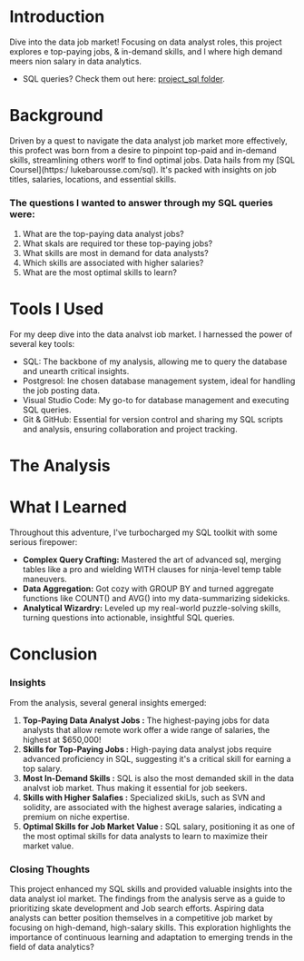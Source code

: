 # Introduction
Dive into the data job market! Focusing on data analyst roles, this project explores e top-paying jobs, & in-demand skills, and l where high
demand meers nion
salary in data analytics.
* SQL queries? Check them out here: [project_sql folder](/project_sql/).
# Background
Driven by a quest to navigate the data analyst job market more effectively, this profect was born from a desire to pinpoint top-paid and in-demand skills, streamlining others worlf to find optimal jobs.
Data hails from my [SQL Coursel](https:/ lukebarousse.com/sql). It's packed with insights on job titles, salaries, locations, and essential skills.
### The questions I wanted to answer through my SQL queries were:
1. What are the top-paying data analyst jobs?
2. What skals are required tor these top-paying jobs?
3. What skills are most in demand for data analysts?
4. Which skills are associated with higher salaries?
5. What are the most optimal skills to learn?
# Tools I Used
For my deep dive into the data analvst iob market.
I harnessed the power of several key tools:
- SQL: The backbone of my analysis, allowing me to query the database and unearth critical insights.
- Postgresol: Ine chosen database management system, ideal for handling the job posting data.
- Visual Studio Code: My go-to for database management and executing SQL queries.
- Git & GitHub: Essential for version control and sharing my SQL scripts and analysis, ensuring collaboration and project tracking.
# The Analysis
# What I Learned
Throughout this adventure, I've turbocharged my
SQL toolkit with some serious firepower:

- **Complex Query Crafting:** Mastered the art of advanced sql, merging tables like a pro and wielding WITH clauses for ninja-level temp table maneuvers.
- **Data Aggregation:** Got cozy with GROUP BY and turned aggregate functions like COUNT() and AVG() into my data-summarizing sidekicks.
- **Analytical Wizardry:** Leveled up my real-world puzzle-solving skills, turning questions into actionable, insightful SQL queries.
# Conclusion 
### Insights
From the analysis, several general insights emerged:
1. **Top-Paying Data Analyst Jobs :** The
highest-paying jobs for data analysts that allow remote work offer a wide range of salaries, the highest at $650,000!
2. **Skills for Top-Paying Jobs :** High-paying data analyst jobs require advanced proficiency in SQL, suggesting it's a critical skill for earning a top salary.
3. **Most In-Demand Skills :**  SQL is also the most demanded skill in the data analvst iob market. Thus making it essential for job seekers.
4. **Skills with Higher Salafies :** Specialized skiLls, such as SVN and solidity, are associated with the highest average salaries, indicating a premium on niche expertise.
5. **Optimal Skills for Job Market Value :** SQL salary, positioning it as one of the most optimal skills for data analysts to learn to maximize their market value.
### Closing Thoughts
This project enhanced my SQL skills and provided valuable insights into the data analyst iol market. The findings from the analysis serve as a guide to prioritizing skate development and Job search efforts. Aspiring data analysts can better position themselves in a competitive job market by focusing on high-demand, high-salary skills. This exploration highlights the importance of continuous learning and adaptation to emerging trends in the field of data analytics?